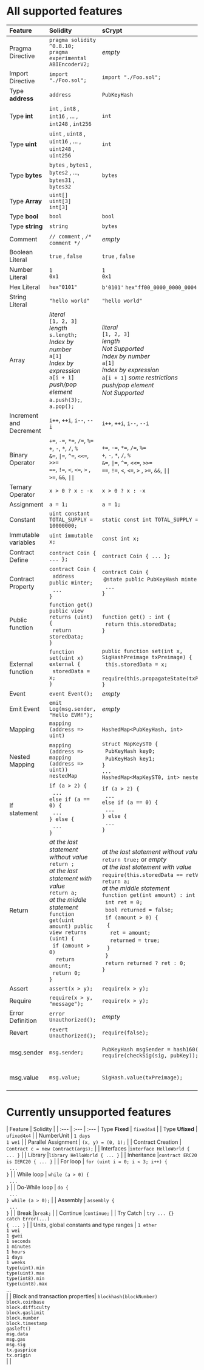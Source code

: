 

# All supported features 

| Feature | Solidity | sCrypt | Note |
| :--- | :--- | :--- | :--- |
Pragma Directive | `pragma solidity ^0.8.10;` <br> `pragma experimental ABIEncoderV2;` | *empty* | |
Import Directive | `import "./Foo.sol";` | `import "./Foo.sol";` | only support local file
Type **address** | `address` | `PubKeyHash` | 
Type **int** | `int` , `int8` , `int16` , ... , `int248` , `int256`  | `int` | 
Type **uint** | `uint` , `uint8` , `uint16` , ... , `uint248` , `uint256` | `int` | 
Type **bytes** | `bytes` , `bytes1` , `bytes2` , ...,  `bytes31` , `bytes32` | `bytes` |
Type **Array** | `uint[]` <br> `uint[3]`  <br> `int[3]` |  |
Type **bool** | `bool` | `bool` |
Type **string** | `string` | `bytes` |
Comment | `// comment` , `/*  comment */` | *empty* |
Boolean Literal | `true` , `false` | `true` , `false` |
Number Literal | `1` <br> `0x1` | `1` <br> `0x1` |
Hex Literal | `hex"0101"` |  `b'0101'`  `hex"ff00_0000_0000_0004"`
String Literal | `"hello world"` | `"hello world"`  |
Array  | *literal* <br> `[1, 2, 3]` <br> *length* <br> `s.length;` <br> *Index by number* <br> `a[1]` <br> *Index by expression* <br> `a[i + 1]` <br> *push/pop element* <br> `a.push(3);`, `a.pop();`  | *literal* <br> `[1, 2, 3]` <br> *length* <br> *Not Supported*  <br> *Index by number* <br> `a[1]` <br> *Index by expression* <br> `a[i + 1]` *some restrictions* <br> *push/pop element* <br> *Not Supported* | *only a [compile-time constant](https://scryptdoc.readthedocs.io/en/latest/ctc.html) (CTC) can be used as an index when writing array in sCrypt*
Increment and Decrement | `i++`, `++i`, `i--`, `--i` | `i++`, `++i`, `i--`, `--i`
Binary Operator | `+=`, `-=`, `*=`, `/=`, `%=` <br>  `+`, `-`, `*`, `/`, `%` <br> `&=`, `\|=`, `^=`, `<<=`, `>>=` <br> `==`, `!=`, `<`, `<=`, `>` , `>=`, `&&`, `\|\|` | `+=`, `-=`, `*=`, `/=`, `%=` <br> `+`, `-`, `*`, `/`, `%` <br> `&=`, `\|=`, `^=`, `<<=`, `>>=` <br> `==`, `!=`, `<`, `<=`, `>` , `>=`, `&&`, `\|\|` | `&=`, `\|=`, `^=`, `<<=`, `>>=` *only works on bytes in sCrypt*
Ternary Operator | `x > 0 ? x : -x` |  `x > 0 ? x : -x` | 
Assignment | `a = 1;` | `a = 1;` |
Constant | `uint constant TOTAL_SUPPLY = 10000000;` | `static const int TOTAL_SUPPLY = 10000000;` |
Immutable variables |`uint immutable x;`| `const int x;` |
Contract Define | `contract Coin { ... };` |  `contract Coin { ... };` |
Contract Property | `contract Coin {` <br> &nbsp; `address public minter;` <br>&nbsp; `...` <br> `}` | `contract Coin {`  <br> &nbsp;`@state public PubKeyHash minter;`<br>  &nbsp; `...`  <br> `}` | *cannot support property with initialization: `uint amount = 1000;`*
Public function |`function get() public view returns (uint) {` <br> &nbsp; `return storedData;` <br> `}` | `function get() : int {` <br> &nbsp; `return this.storedData;` <br> `}` |
External function | `function set(uint x) external {`<br> &nbsp; `storedData = x;` <br>`}`| `public function set(int x, SigHashPreimage txPreimage) {` <br>  &nbsp;  `this.storedData = x;` <br> &nbsp; `require(this.propagateState(txPreimage));` <br>  `}`| *automatically add require statement `require(this.propagateState(txPreimage));` and function paremeter `SigHashPreimage txPreimage` when transpiling external function*
Event |`event Event();` | *empty* |
Emit Event |`emit Log(msg.sender, "Hello EVM!");`| *empty* |
Mapping | `mapping (address => uint)` |  `HashedMap<PubKeyHash, int>` | [HashedMap](https://scryptdoc.readthedocs.io/en/latest/contracts.html#library-hashedmap)
Nested Mapping | `mapping (address => mapping (address => uint)) nestedMap` |  `struct MapKeyST0 {` <br>  &nbsp; `PubKeyHash key0;` <br> &nbsp; `PubKeyHash key1;` <br>`}` <br>`...` <br>`HashedMap<MapKeyST0, int> nestedMap` | *`nestedMap[addr1]` does not work, only `nestedMap[addr1][addr2]` works*
If statement | `if (a > 2) {` <br> &nbsp; `...` <br> `else if (a == 0) {` <br> &nbsp;  `...` <br> `} else {` <br> &nbsp; `...` <br> `}`| `if (a > 2) {` <br> &nbsp; `...` <br> `else if (a == 0) {` <br> &nbsp;  `...` <br> `} else {` <br> &nbsp; `...` <br> `}` |
Return | *at the last statement without value*<br> `return ;` <br> *at the last statement with value* <br> `return a;` <br> *at the middle statement* <br> `function get(uint amount) public view returns (uint) {` <br>      &nbsp; `if (amount > 0)` <br> &nbsp; &nbsp; `return amount;` <br> &nbsp; `return 0;` <br>  `}` | *at the last statement without value*<br> `return true;` or *empty* <br>  *at the last statement with value* <br> `require(this.storedData == retVal);` or `return a;` <br> *at the middle statement* <br> `function get(int amount) : int {` <br>  &nbsp; `int ret = 0;` <br> &nbsp; `bool returned = false;` <br> &nbsp; `if (amount > 0) {` <br> &nbsp; &nbsp;`{` <br> &nbsp; &nbsp; &nbsp;`ret = amount;` <br> &nbsp;&nbsp;&nbsp;&nbsp; `returned = true;` <br> &nbsp;&nbsp; `}` <br> &nbsp;  `}` <br> &nbsp; `return returned ? ret : 0;` <br>  `}` | *return in sCrypt can only appear as the last statement of a function*
Assert | `assert(x > y);` |  `require(x > y);` |
Require | `require(x > y, "message");` |  `require(x > y);` | *message is ignored*
Error Definition | `error Unauthorized();`  |  *empty* |
Revert | `revert Unauthorized();` | `require(false);` |
msg.sender | `msg.sender;` |  `PubKeyHash msgSender = hash160(pubKey);` <br> `require(checkSig(sig, pubKey));` | *will automatically add two parameters to the function signature： `Sig sig, PubKey pubKey`*
msg.value | `msg.value;` |   `SigHash.value(txPreimage);` | *will automatically add one parameters to the function signature： `SigHashPreimage txPreimage`*


# Currently unsupported features 

| Feature | Solidity |
| :--- | :--- | :--- | 
Type **Fixed** | `fixed4x4` |  |
Type **Ufixed** | `ufixed4x4` |  |
NumberUnit | `1 days` <br> `1 wei` | |
Parallel Assignment  | `(x, y) = (0, 1);` |  |
Contract Creation | `Contract c = new Contract(args);`  | |
Interfaces |`interface HelloWorld { ... }` | |
Library |`library HelloWorld { ... }` | |
Inheritance |`contract ERC20 is IERC20 { ... }` | |
For loop | `for (uint i = 0; i < 3; i++) {` <br>  &nbsp;  `...` <br> `}`   |  |
While loop | `while (a > 0) {` <br>  &nbsp;  `...` <br> `}` |  |
Do-While loop | `do {` <br> &nbsp; `...` <br> `} while (a > 0);` |  |
Assembly | `assembly {` <br> &nbsp; `...` <br> `}` |  |
Break |`break;` | |
Continue |`continue;` | |
Try Catch | `try ... {}` <br> `catch Error(...)` <br> `{ ... }` |  |
Units, global constants and type ranges | `1 ether`<br>`1 wei`<br>`1 gwei` <br>`1 seconds`<br>`1 minutes`<br>`1 hours`<br>`1 days`<br>`1 weeks`<br>`type(uint).min`<br>`type(uint).max`<br>`type(int8).min`<br>`type(uint8).max`<br>...<br> |  |
Block and transaction properties| `blockhash(blockNumber)` <br>`block.coinbase` <br>`block.difficulty` <br>`block.gaslimit` <br>`block.number`<br>`block.timestamp`<br>`gasleft()` <br>`msg.data` <br>`msg.gas` <br>`msg.sig` <br>`tx.gasprice` <br>`tx.origin` <br>| |








